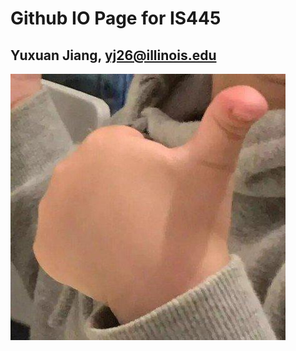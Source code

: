 # Github IO Page for IS445

## Yuxuan Jiang,     yj26@illinois.edu
![this is alt-text for this figure](https://github.com/kevinjyx/kevinjyx.github.io/blob/main/pics/4983-hxyuapi4134446.jpg)
